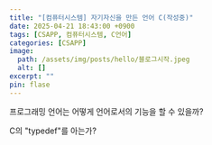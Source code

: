 ```yaml
---
title: "[컴퓨터시스템] 자기자신을 만든 언어 C(작성중)"
date: 2025-04-21 18:43:00 +0900
tags: [CSAPP, 컴퓨터시스템, C언어]
categories: [CSAPP]
image:
  path: /assets/img/posts/hello/블로그시작.jpeg
  alt: []
excerpt: ""
pin: flase
---
```


프로그래밍 언어는 어떻게 언어로서의 기능을 할 수 있을까?

C의 "typedef"를 아는가?